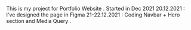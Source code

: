 This is my project for Portfolio Website . Started in Dec 2021
20.12.2021 : I've designed the page in Figma 
21-22.12.2021 : Coding Navbar + Hero section and Media Query .
